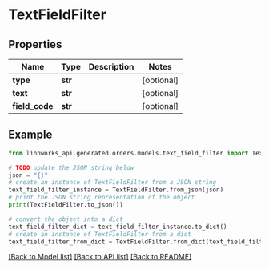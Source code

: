 # TextFieldFilter


## Properties

Name | Type | Description | Notes
------------ | ------------- | ------------- | -------------
**type** | **str** |  | [optional] 
**text** | **str** |  | [optional] 
**field_code** | **str** |  | [optional] 

## Example

```python
from linnworks_api.generated.orders.models.text_field_filter import TextFieldFilter

# TODO update the JSON string below
json = "{}"
# create an instance of TextFieldFilter from a JSON string
text_field_filter_instance = TextFieldFilter.from_json(json)
# print the JSON string representation of the object
print(TextFieldFilter.to_json())

# convert the object into a dict
text_field_filter_dict = text_field_filter_instance.to_dict()
# create an instance of TextFieldFilter from a dict
text_field_filter_from_dict = TextFieldFilter.from_dict(text_field_filter_dict)
```
[[Back to Model list]](../README.md#documentation-for-models) [[Back to API list]](../README.md#documentation-for-api-endpoints) [[Back to README]](../README.md)



